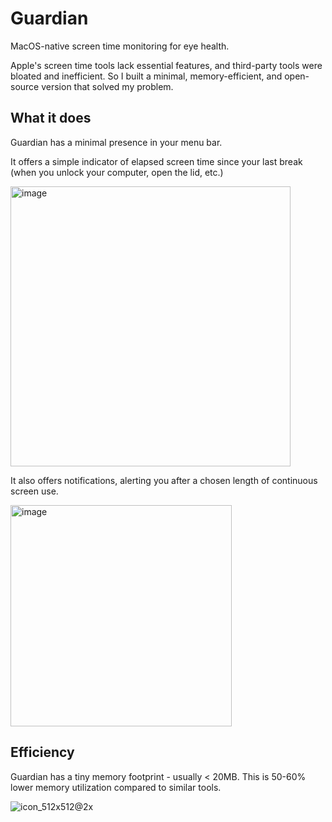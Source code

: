 # Guardian

MacOS-native screen time monitoring for eye health. 

Apple's screen time tools lack essential features, and third-party tools were bloated and inefficient. So I built a minimal, memory-efficient, and open-source version that solved my problem.

## What it does
Guardian has a minimal presence in your menu bar.

It offers a simple indicator of elapsed screen time since your last break (when you unlock your computer, open the lid, etc.)

<img width="448" alt="image" src="https://github.com/neallseth/Guardian/assets/32910906/b2737cfe-606e-4051-840f-6e82f7fb807c">

It also offers notifications, alerting you after a chosen length of continuous screen use.

<img width="354" alt="image" src="https://github.com/neallseth/Guardian/assets/32910906/6cc5bb2b-5add-4ae5-9c0e-c7ad1fd1fea0">

## Efficiency

Guardian has a tiny memory footprint - usually < 20MB. This is 50-60% lower memory utilization compared to similar tools.




![icon_512x512@2x](https://github.com/neallseth/Guardian/assets/32910906/33a7eac0-5487-474f-b06c-70138fa90bf1)
